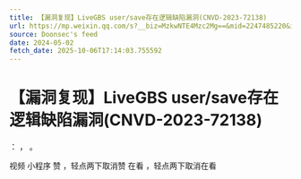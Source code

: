 ```yaml
---
title: 【漏洞复现】LiveGBS user/save存在逻辑缺陷漏洞(CNVD-2023-72138)
url: https://mp.weixin.qq.com/s?__biz=MzkwNTE4Mzc2Mg==&mid=2247485220&idx=4&sn=1fc46525fba38653b72b7cf73be0acf8
source: Doonsec's feed
date: 2024-05-02
fetch_date: 2025-10-06T17:14:03.755592
---
```


# 【漏洞复现】LiveGBS user/save存在逻辑缺陷漏洞(CNVD-2023-72138)

：
，
。

视频
小程序
赞
，轻点两下取消赞
在看
，轻点两下取消在看